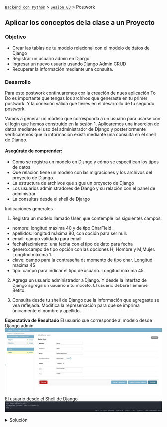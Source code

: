 [`Backend con Python`](../../Readme.md) > [`Sesión 03`](../Readme.md) > Postwork
## Aplicar los conceptos de la clase a un Proyecto

### Objetivo
- Crear las tablas de tu modelo relacional con el modelo de datos de Django
- Registrar un usuario admin en Django
- Ingresar un nuevo usuario usando Django Admin CRUD
- Recuperar la información mediante una consulta.

### Desarrollo

Para este postwork continuaremos con la creación de nues aplicación To Do es importante que tengas los archivos que generaste en tu primer postwork. Y la conexión válida que tienes en el desarrollo de tu segundo postwork.

Vamos a generar un modelo que corresponda a un usuario para usarse con el login que hemos construido en la sesión 1. Aplicaremos una inserción de datos mediante el uso del administrador de Django y posteriormente verificaremos que la información exista mediante una consulta en el shell de Django.

#### Asegúrate de comprender:
- Como se registra un modelo en Django y cómo se especifican los tipos de datos.
- Qué relación tiene un modelo con las migraciones y los archivos del proyecto de Django.
- La estructura de archivos que sigue un proyecto de Django
- Los usuarios administradores de Django y su  relación con el panel de administrar.
- La consultas desde el shell de Django

Indicaciones generales

1. Registra un modelo llamado User, que contemple los siguientes campos:
- nombre: longitud máxima 40 y de tipo CharField.
- apellidos: longitud máxima 80, con opción para ser null.
- email: campo válidado para email
- fechaNacimiento: una fecha con el tipo de dato para fecha
- genero:campo de tipo opción con las opciones  H, Hombre y M,Mujer. Longitud máxima 1.
- clave: campo para la contraseña de momento de tipo char. Longitud maxima 45
- tipo: campo para indicar el tipo de usuario. Longitud máxima 45.

2. Agrega un usuario administrador a Django. Y desde la interfaz de Django agrega un usuario a tu modelo. El usuario deberá llamarse Betito.

3. Consulta desde tu shell de Django que la información que agregaste se vea reflejada. Modifica la representación para que se imprima únicamente el nombre y apellido.

__Expectativa de Resultado__
El usuario que corresponde al modelo desde Django admin
![](postwork1.jpg)
El usuario desde el Shell de Django
![](postwork4.jpg)

<details>
<summary>
Solución</summary>
Para agregar un modelo debes de modificar el archivo __models.py__ y construir el siguiente modelo:

```python
class User(models.Model):
    """ Define la tabla User """
    nombre = models.CharField(max_length=40)
    apellidos = models.CharField(max_length=80, null=True, blank=True)
    email = models.EmailField()
    fechaNacimiento = models.DateField(null=True, blank=True)
    GENERO = [
        ("H", "Hombre"),
        ("M", "Mujer"),
    ]
    genero = models.CharField(max_length=1, choices=GENERO)
    clave = models.CharField(max_length=40, null=True, blank=True)
    tipo = models.CharField(max_length=45, null=True, blank=True)

    def __str__(self):
        """ Se define la representación en str para User """
        return "{} {}".format(self.nombre, self.apellidos)
```
Corre las migraciónes necesarias con:

```
python manage.py makemigrations
python manage.py migrate
```

Para agregar el administrador utiliza el siguiente comando:
```
python manage.py createsuperuser
```
Introduce la contraseña de tu preferencia cuando se solicite:

```console
Nombre de usuario (leave blank to use 'betito'):
Dirección de correo electrónico: betito@gmail.com
Password: ******
Password (again): *****
```
Ingresa a localhost/admin y verás los modelos que puedes editar desde el administrador gráfico de Django.

![](postwork2.jpg)

Sin, embargo el modelo no se encuentra disponible aún, para realizar esto es necesario que se realicen modificaciones a  el archivo admin.py registra el modelo que agregarás

```python
from django.contrib import admin
from .models import User
# Register your models here.

admin.site.register(User)
```

Usa la interfaz gráfica para agregar un nuevo registro.
![](postwork3.jpg)

Finalmente desde el shell de Django verifica que tu usuario se pueda recuperar.

![](postwork4.jpg)

</summary>
